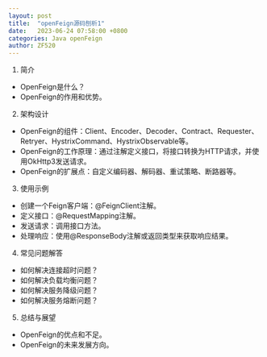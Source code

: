```yaml
---
layout: post
title:  "openFeign源码刨析1"
date:   2023-06-24 07:58:00 +0800
categories: Java openFeign
author: ZF520
---
```


1. 简介

- OpenFeign是什么？
- OpenFeign的作用和优势。

2. 架构设计

- OpenFeign的组件：Client、Encoder、Decoder、Contract、Requester、Retryer、HystrixCommand、HystrixObservable等。
- OpenFeign的工作原理：通过注解定义接口，将接口转换为HTTP请求，并使用OkHttp3发送请求。
- OpenFeign的扩展点：自定义编码器、解码器、重试策略、断路器等。

3. 使用示例

- 创建一个Feign客户端：@FeignClient注解。
- 定义接口：@RequestMapping注解。
- 发送请求：调用接口方法。
- 处理响应：使用@ResponseBody注解或返回类型来获取响应结果。

4. 常见问题解答

- 如何解决连接超时问题？
- 如何解决负载均衡问题？
- 如何解决服务降级问题？
- 如何解决服务熔断问题？

5. 总结与展望

- OpenFeign的优点和不足。
- OpenFeign的未来发展方向。